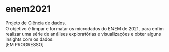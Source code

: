 # enem2021
Projeto de Ciência de dados.  
O objetivo é limpar e formatar os microdados do ENEM de 2021, para enfim realizar uma série de análises exploratórias e visualizações e obter alguns insights com os dados.  
[EM PROGRESSO]
